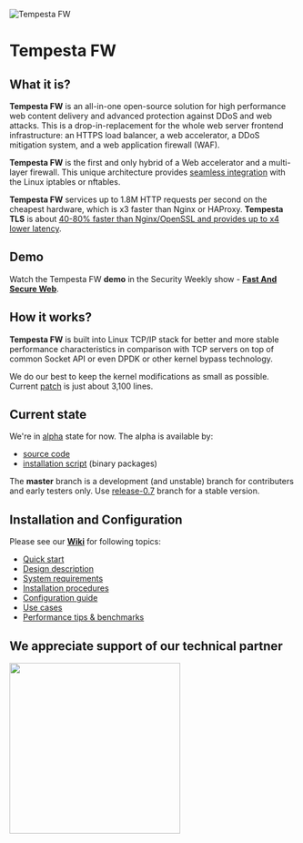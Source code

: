 ![Tempesta FW](https://raw.githubusercontent.com/wiki/tempesta-tech/tempesta/tempesta_technologies_logo_small.png)

# Tempesta FW

## What it is?

**Tempesta FW** is an all-in-one open-source solution for high performance web
content delivery and advanced protection against DDoS and web attacks. This is a
drop-in-replacement for the whole web server frontend infrastructure: an HTTPS
load balancer, a web accelerator, a DDoS mitigation system, and a web application
firewall (WAF).

**Tempesta FW** is the first and only hybrid of a Web accelerator and a multi-layer
firewall. This unique architecture provides
[seamless integration](https://tempesta-tech.com/knowledge-base/HTTP-tables/)
with the Linux iptables or nftables.

**Tempesta FW** services up to 1.8M HTTP requests per second on the cheapest hardware,
which is x3 faster than Nginx or HAProxy. **Tempesta TLS** is about 
[40-80% faster than Nginx/OpenSSL and provides up to x4 lower latency](https://netdevconf.info/0x14/session.html?talk-performance-study-of-kernel-TLS-handshakes).


## Demo

Watch the Tempesta FW **demo** in the Security Weekly show -
**[Fast And Secure Web](https://securityweekly.com/shows/fast-and-secure-web-alexander-krizhanovsky-psw-669/)**.


## How it works?

**Tempesta FW** is built into Linux TCP/IP stack for better and more stable
performance characteristics in comparison with TCP servers on top of common
Socket API or even DPDK or other kernel bypass technology.

We do our best to keep the kernel modifications as small as possible. Current
[patch](https://github.com/tempesta-tech/tempesta/blob/master/linux-5.10.35.patch)
is just about 3,100 lines.


## Current state

We're in [alpha](https://en.wikipedia.org/wiki/Software_release_life_cycle#Alpha)
state for now. The alpha is available by:

* [source code](https://tempesta-tech.com/knowledge-base/Install-from-Sources/)
* [installation script](https://tempesta-tech.com/knowledge-base/Install-from-packages/) (binary packages)

The **master** branch is a development (and unstable) branch for contributers and
early testers only.
Use [release-0.7](https://github.com/tempesta-tech/tempesta/tree/release-0.7) branch
for a stable version.


## Installation and Configuration

Please see our **[Wiki](https://tempesta-tech.com/knowledge-base/home/)** for
following topics:

* [Quick start](https://tempesta-tech.com/knowledge-base/Configuration/#quick-start)
* [Design description](https://tempesta-tech.com/knowledge-base/Home/#design-considerations)
* [System requirements](https://tempesta-tech.com/knowledge-base/Requirements/)
* [Installation procedures](https://tempesta-tech.com/knowledge-base/Installation/)
* [Configuration guide](https://tempesta-tech.com/knowledge-base/Configuration/)
* [Use cases](https://tempesta-tech.com/knowledge-base/Use-cases/)
* [Performance tips & benchmarks](https://tempesta-tech.com/knowledge-base/Performance/)


## We appreciate support of our technical partner

 <a href="https://netactuate.com/"><img src="https://user-images.githubusercontent.com/884694/163684435-f4c9a95f-ab2c-4f3c-8734-81c173677e01.svg" width="300"/></a>
